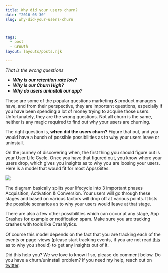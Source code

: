 ```yaml
---
title: Why did your users churn?
date: "2016-05-30"
slug: why-did-your-users-churn



tags: 
  - post
  - Growth 
layout: layouts/posts.njk

---
```


_That is the wrong questions_

- **_Why is our retention rate low?_**
- **_Why is our Churn High?_**
- **_Why do users uninstall our app?_**

These are some of the popular questions marketing & product managers have, and from their perspective, they are important questions, especially if you have been spending a lot of money trying to acquire those users. Unfortunately, they are the wrong questions. Not all churn is the same, neither is any magic required to find out why your users are churning.

The right question is, **when did the users churn?** Figure that out, and you would have a bunch of possible possibilities as to why your users leave or uninstall.

On the journey of discovering when, the first thing you should figure out is your User Life Cycle. Once you have that figured out, you know where your users drop, which gives you insights as to why you are loosing your users. Here is a model that would fit for most Apps/Sites.

![]({{site.url}}/assets/53719-1ytrencmvi1xgurbtmnnqxq.png)

The diagram basically splits your lifecycle into 3 important phases Acquisition, Activation & Conversion. Your users will go through these stages and based on various factors will drop off at various points. It lists the possible scenarios as to why your users would leave at that stage.

There are also a few other possibilities which can occur at any stage, App Crashes for example or notification spam. Make sure you are tracking crashes with tools like Crashlytics.

Of course this model depends on the fact that you are tracking each of the events or page-views (please start tracking events, if you are not read [this](http://www.puremetrics.io/track-events-not-page-views/?utm_source=medium&utm_medium=post5&utm_campaign=content) as to why you should) to get any insights out of it.

Did this help you? We we love to know if so, please do comment below. Do you have a churn/uninstall problem? If you need my help, reach out on [twitter](http://twitter.com/ravivyas84).
